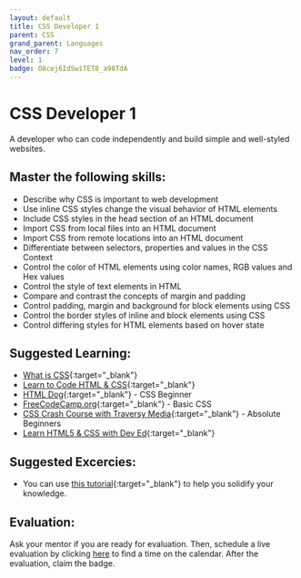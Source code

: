 ```yaml
---
layout: default
title: CSS Developer 1
parent: CSS
grand_parent: Languages
nav_order: 7
level: 1
badge: O8cej6IdSwiTET8_a98TdA
---
```

# CSS Developer 1

A developer who can code independently and build simple and well-styled websites.

## Master the following skills:

- Describe why CSS is important to web development
- Use inline CSS styles change the visual behavior of HTML elements
- Include CSS styles in the head section of an HTML document
- Import CSS from local files into an HTML document
- Import CSS from remote locations into an HTML document
- Differentiate between selectors, properties and values in the CSS Context
- Control the color of HTML elements using color names, RGB values and Hex values
- Control the style of text elements in HTML
- Compare and contrast the concepts of margin and padding
- Control padding, margin and background for block elements using CSS
- Control the border styles of inline and block elements using CSS
- Control differing styles for HTML elements based on hover state

## Suggested Learning:

- [What is CSS](https://www.colorcode.io/course/css-basics){:target="\_blank"}
- [Learn to Code HTML & CSS](https://learn.shayhowe.com/html-css/){:target="\_blank"}
- [HTML Dog](https://www.htmldog.com/guides/css/beginner/){:target="\_blank"} - CSS Beginner
- [FreeCodeCamp.org](https://www.freecodecamp.org/learn/responsive-web-design/basic-css/){:target="\_blank"} - Basic CSS
- [CSS Crash Course with Traversy Media](https://youtu.be/yfoY53QXEnI){:target="\_blank"} - Absolute Beginners
- [Learn HTML5 & CSS with Dev Ed](https://youtu.be/vQWlgd7hV4A){:target="\_blank"}

## Suggested Excercies:

- You can use [this tutorial](https://youtu.be/kMT54MPz9oE){:target="\_blank"} to help you solidify your knowledge.

## Evaluation:

Ask your mentor if you are ready for evaluation. Then, schedule a live evaluation by clicking [here](https://webdev.codex.academy/mastery-eval-1?badge=O8cej6IdSwiTET8_a98TdA) to find a time on the calendar. After the evaluation, claim the badge.
